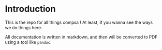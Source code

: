 # Introduction
This is the repo for all things compsa ! At least, if you wanna see the ways we
do things here.

All documentation is written in markdown, and then will be converted to PDF
using a tool like `pandoc`.

